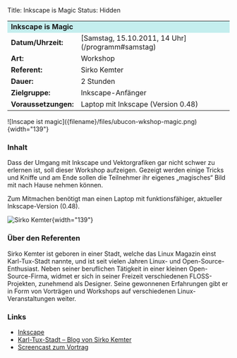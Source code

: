 Title: Inkscape is Magic
Status: Hidden

<table border="0" cellpadding="3" cellspacing="0" width="100%">
<tr>
<td colspan="3" style="font-weight: bold; background-color: #c4eeee;">
Inkscape is Magic

</td>
</tr>
<tr>
<td style="font-weight: bold;">
Datum/Uhrzeit:

</td>
<td>
[Samstag, 15.10.2011, 14 Uhr](/programm#samstag)

</td>
</tr>
<tr>
<td style="font-weight: bold;">
Art:

</td>
<td>
Workshop

</td>
</tr>
<tr>
<td style="font-weight: bold;">
Referent:

</td>
<td>
Sirko Kemter

</td>
</tr>
<tr>
<td style="font-weight: bold;">
Dauer:

</td>
<td>
2 Stunden

</td>
</tr>
<tr>
<td style="font-weight: bold;">
Zielgruppe:

</td>
<td>
Inkscape-Anfänger

</td>
</tr>
<tr>
<td style="font-weight: bold;">
Voraussetzungen:

</td>
<td>
Laptop mit Inkscape (Version 0.48)

</td>
</tr>
</table>
![Inscape ist magic]({filename}/files/ubucon-wkshop-magic.png){width="139"}

### Inhalt

Dass der Umgang mit Inkscape und Vektorgrafiken gar nicht schwer zu
erlernen ist, soll dieser Workshop aufzeigen. Gezeigt werden einige
Tricks und Kniffe und am Ende sollen die Teilnehmer ihr eigenes
„magisches“ Bild mit nach Hause nehmen können.

Zum Mitmachen benötigt man einen Laptop mit funktionsfähiger, aktueller
Inkscape-Version (0.48).

![Sirko Kemter]({filename}/files/sirko.png){width="139"}

### Über den Referenten

Sirko Kemter ist geboren in einer Stadt, welche das Linux Magazin einst
Karl-Tux-Stadt nannte, und ist seit vielen Jahren Linux- und
Open-Source-Enthusiast. Neben seiner beruflichen Tätigkeit in einer
kleinen Open-Source-Firma, widmet er sich in seiner Freizeit
verschiedenen FLOSS-Projekten, zunehmend als Designer. Seine gewonnenen
Erfahrungen gibt er in Form von Vorträgen und Workshops auf
verschiedenen Linux-Veranstaltungen weiter.

### Links

-   [Inkscape](http://inkscape.org/)
-   [Karl-Tux-Stadt – Blog von Sirko
    Kemter](http://karl-tux-stadt.de/ktuxs/)
-   [Screencast zum Vortrag](http://karl-tux-stadt.de/ktuxs/?p=2911)



